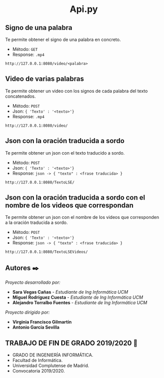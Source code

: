 <h1 align="center">Api.py</h1>


## Signo de una palabra

Te permite obtener el signo de una palabra en concreto. 
* Método: ``GET``
* Response: ``.mp4``

```
http://127.0.0.1:8080/video/<palabra>
```

## Video de varias palabras

Te permite obtener un video con los signos de cada palabra del texto concatenados.
* Método: ``POST``
* Json: ``{ 'Texto' : '<texto>'}``
* Response: ``.mp4``

```
http://127.0.0.1:8080/video/

```

## Json con la oración traducida a sordo

Te permite obtener un json con el texto traducido a sordo.
* Método: ``POST``
* Json: ``{ 'Texto' : '<texto>'}``
* Response: ``json -> { "texto" : <frase traducida> } ``

```
http://127.0.0.1:8080/TextoLSE/

```

## Json con la oración traducida a sordo con el nombre de los videos que correspondan

Te permite obtener un json con el nombre de los videos que corresponden a la oración traducida a sordo.
* Método: ``POST``
* Json: ``{ 'Texto' : '<texto>'}``
* Response: ``json -> { "texto" : <frase traducida> } ``

```
http://127.0.0.1:8080/TextoLSEVideos/

```

## Autores ✒️

_Proyecto desarrollado por:_

* **Sara Vegas Cañas** - *Estudiante de Ing Informática UCM* 
* **Miguel Rodríguez Cuesta** - *Estudiante de Ing Informática UCM*
* **Alejandro Torralbo Fuentes** - *Estudiante de Ing Informática UCM*

_Proyecto dirigido por:_

* **Virginia Francisco Gilmartín**
* **Antonio García Sevilla** 


<h2>TRABAJO DE FIN DE GRADO 2019/2020 📌</h2> 

* GRADO DE INGENIERÍA INFORMÁTICA.
* Facultad de Informática.
* Universidad Complutense de Madrid.
* Convocatoria 2019/2020.

